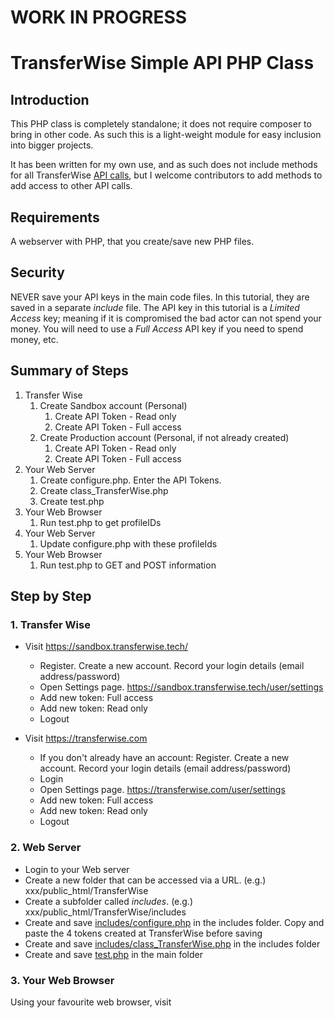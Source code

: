 # WORK IN PROGRESS 

# TransferWise Simple API PHP Class

## Introduction
This PHP class is completely standalone; it does not require composer to bring in other code. As such this is a light-weight module for easy inclusion into bigger projects.

It has been written for my own use, and as such does not include methods for all TransferWise [API calls](https://api-docs.transferwise.com/#transferwise-api), but I welcome contributors to add methods to add access to other API calls.

## Requirements
A webserver with PHP, that you create/save new PHP files.

## Security
NEVER save your API keys in the main code files. In this tutorial, they are saved in a separate *include* file. The API key in this tutorial is a *Limited Access* key; meaning if it is compromised the bad actor can not spend your money. You will need to use a *Full Access* API key if you need to spend money, etc.

## Summary of Steps

1. Transfer Wise
    1. Create Sandbox account (Personal)
        1. Create API Token - Read only
        1. Create API Token - Full access
    1. Create Production account (Personal, if not already created)
        1. Create API Token - Read only
        1. Create API Token - Full access
1. Your Web Server
    1. Create configure.php. Enter the API Tokens.
    1. Create class_TransferWise.php
    1. Create test.php
1. Your Web Browser
    1. Run test.php to get profileIDs
1. Your Web Server
    1. Update configure.php with these profileIds
1. Your Web Browser
    1. Run test.php to GET and POST information

## Step by Step

### 1. Transfer Wise
* Visit https://sandbox.transferwise.tech/
  * Register. Create a new account. Record your login details (email address/password)
  * Open Settings page. https://sandbox.transferwise.tech/user/settings
  * Add new token: Full access
  * Add new token: Read only
  * Logout

* Visit https://transferwise.com
  * If you don't already have an account: Register. Create a new account. Record your login details (email address/password)
  * Login
  * Open Settings page. https://transferwise.com/user/settings
  * Add new token: Full access
  * Add new token: Read only
  * Logout

### 2. Web Server
* Login to your Web server
* Create a new folder that can be accessed via a URL. (e.g.) xxx/public_html/TransferWise
* Create a subfolder called *includes*. (e.g.) xxx/public_html/TransferWise/includes
* Create and save [includes/configure.php](code/includes/configure.php) in the includes folder. Copy and paste the 4 tokens created at TransferWise before saving
* Create and save [includes/class_TransferWise.php](code/includes/class_TransferWise.php) in the includes folder 
* Create and save [test.php](code/test.php) in the main folder 

### 3. Your Web Browser
Using your favourite web browser, visit

